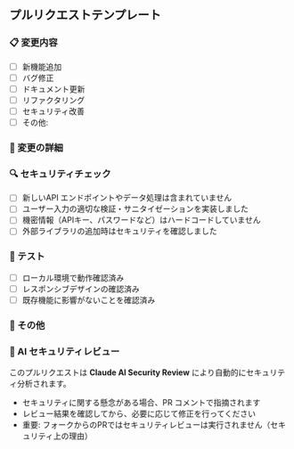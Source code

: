 ## プルリクエストテンプレート

### 📋 変更内容
<!-- 何を変更したかを簡潔に説明してください -->

- [ ] 新機能追加
- [ ] バグ修正  
- [ ] ドキュメント更新
- [ ] リファクタリング
- [ ] セキュリティ改善
- [ ] その他: 

### 🔧 変更の詳細
<!-- 変更の背景、理由、実装方法について説明してください -->

### 🔍 セキュリティチェック
<!-- セキュリティに関する変更がある場合は詳細を記載してください -->

- [ ] 新しいAPI エンドポイントやデータ処理は含まれていません
- [ ] ユーザー入力の適切な検証・サニタイゼーションを実装しました
- [ ] 機密情報（APIキー、パスワードなど）はハードコードしていません
- [ ] 外部ライブラリの追加時はセキュリティを確認しました

### 🧪 テスト
<!-- テスト方法や確認事項について説明してください -->

- [ ] ローカル環境で動作確認済み
- [ ] レスポンシブデザインの確認済み
- [ ] 既存機能に影響がないことを確認済み

### 📝 その他
<!-- その他の注意事項があれば記載してください -->

### 🤖 AI セキュリティレビュー
このプルリクエストは **Claude AI Security Review** により自動的にセキュリティ分析されます。
- セキュリティに関する懸念がある場合、PR コメントで指摘されます
- レビュー結果を確認してから、必要に応じて修正を行ってください
- 重要: フォークからのPRではセキュリティレビューは実行されません（セキュリティ上の理由）